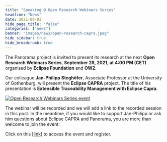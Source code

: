 ```yaml
---
title: "Speaking @ Open Research Webinars Series"
headline: "News"
date: 2021-09-03
hide_page_title: "false"
categories: ["news"]
banner: "images/news/open-research-capra.jpeg"
hide_sidebar: true
hide_breadcrumb: true
---
```

The Panorama project is invited to present its research at the next **Open Research Webinars Series**, **September 28, 2021, at 4:00 PM (CET)** organised by **Eclipse Foundation** and **OW2**.

<!--more-->


Our colleague **Jan-Philipp Steghöfer**, Associate Professor at the University of Gothenburg, will present the **Eclipse CAPRA** project. The title of his presentation is **Extensible Traceability Management with Eclipse Capra**.

[![Open Research Webinars Series event](/images/news/open-research-capra.jpeg)](https://opensourceinnovation.eu/2021/september/)

The webinar will be recorded and we will add a link to the recorded session in this post.
In the meantime, if you would like to support Jan-Philipp or ask him questions about Eclipse CAPRA and Panorama, you are more than welcome to join the event:

Click on this [\[link\]](https://opensourceinnovation.eu/2021/september/) to access the event and register.